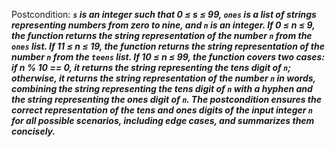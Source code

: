Postcondition: ***`s` is an integer such that 0 ≤ s ≤ 99, `ones` is a list of strings representing numbers from zero to nine, and `n` is an integer. If 0 ≤ n ≤ 9, the function returns the string representation of the number `n` from the `ones` list. If 11 ≤ n ≤ 19, the function returns the string representation of the number `n` from the `teens` list. If 10 ≤ n ≤ 99, the function covers two cases: if n % 10 == 0, it returns the string representing the tens digit of `n`; otherwise, it returns the string representation of the number `n` in words, combining the string representing the tens digit of `n` with a hyphen and the string representing the ones digit of `n`. The postcondition ensures the correct representation of the tens and ones digits of the input integer `n` for all possible scenarios, including edge cases, and summarizes them concisely.***